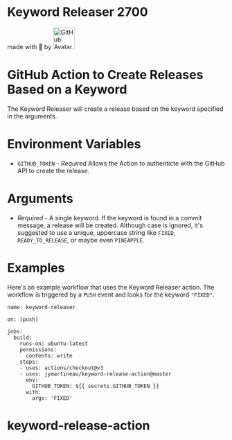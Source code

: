 # Keyword Releaser 2700

made with :purple_heart: by <img src="https://github.com/jymartineau.png" width="50" height="50" alt="GitHub Avatar">

# GitHub Action to Create Releases Based on a Keyword
The Keyword Releaser will create a release based on the keyword specified in the arguments.

# Environment Variables
- `GITHUB_TOKEN` - _Required_ Allows the Action to authenticte with the GitHub API to create the release.

# Arguments
- _Required_ - A single keyword.  If the keyword is found in a commit message, a release will be created.  Although case is ignored, it's suggested to use a unique, uppercase string like `FIXED`, `READY_TO_RELEASE`, or maybe even `PINEAPPLE`.

# Examples
Here's an example workflow that uses the Keyword Releaser action.  The workflow is triggered by a `PUSH` event and looks for the keyword `"FIXED"`.

```
name: keyword-releaser

on: [push]

jobs:
  build:
    runs-on: ubuntu-latest
    permissions:
      contents: write
    steps:
    - uses: actions/checkout@v3
    - uses: jymartineau/keyword-release-action@master
      env:
        GITHUB_TOKEN: ${{ secrets.GITHUB_TOKEN }}
      with:
        args: 'FIXED'
```

# keyword-release-action
